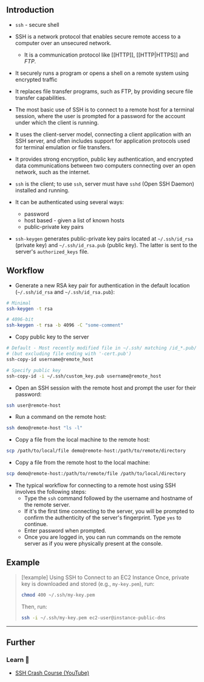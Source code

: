 ## Introduction

- `ssh` - secure shell
- SSH is a network protocol that enables secure remote access to a computer over an unsecured network.
    - It is a communication protocol like [[HTTP]], [[HTTP|HTTPS]] and _FTP_.
- It securely runs a program or opens a shell on a remote system using encrypted traffic
- It replaces file transfer programs, such as FTP, by providing secure file transfer capabilities.
- The most basic use of SSH is to connect to a remote host for a terminal session, where the user is prompted for a password for the account under which the client is running.
- It uses the client-server model, connecting a client application with an SSH server, and often includes support for application protocols used for terminal emulation or file transfers.
- It provides strong encryption, public key authentication, and encrypted data communications between two computers connecting over an open network, such as the internet.

- `ssh` is the client; to use `ssh`, server must have `sshd` (Open SSH Daemon) installed and running.
- It can be authenticated using several ways:
    - password
    - host based - given a list of known hosts
    - public-private key pairs
- `ssh-keygen` generates public-private key pairs located at `~/.ssh/id_rsa` (private key) and `~/.ssh/id_rsa.pub` (public key). The latter is sent to the server's `authorized_keys` file.

## Workflow

- Generate a new RSA key pair for authentication in the default location (`~/.ssh/id_rsa` and `~/.ssh/id_rsa.pub`):

```bash
# Minimal
ssh-keygen -t rsa

# 4096-bit
ssh-keygen -t rsa -b 4096 -C "some-comment"
```

- Copy public key to the server

```bash
# Default - Most recently modified file in ~/.ssh/ matching /id_*.pub/ 
# (but excluding file ending with '-cert.pub')
ssh-copy-id username@remote_host

# Specify public key
ssh-copy-id -i ~/.ssh/custom_key.pub username@remote_host
```

- Open an SSH session with the remote host and prompt the user for their password:

```bash
ssh user@remote-host
```

- Run a command on the remote host:

```bash
ssh demo@remote-host "ls -l"
```

- Copy a file from the local machine to the remote host:

```bash
scp /path/to/local/file demo@remote-host:/path/to/remote/directory
```

- Copy a file from the remote host to the local machine:

```bash
scp demo@remote-host:/path/to/remote/file /path/to/local/directory
```

- The typical workflow for connecting to a remote host using SSH involves the following steps:
    - Type the `ssh` command followed by the username and hostname of the remote server.
    - If it's the first time connecting to the server, you will be prompted to confirm the authenticity of the server's fingerprint. Type `yes` to continue.
    - Enter password when prompted.
    - Once you are logged in, you can run commands on the remote server as if you were physically present at the console.

## Example

> [!example] Using SSH to Connect to an EC2 Instance
> Once, private key is downloaded and stored (e.g., `my-key.pem`), run:
> ```bash
> chmod 400 ~/.ssh/my-key.pem
> ```
> 
> Then, run:
> ```bash
> ssh -i ~/.ssh/my-key.pem ec2-user@instance-public-dns
> ```

---

## Further

### Learn 🧠

- [SSH Crash Course (YouTube)](https://www.youtube.com/watch?v=hQWRp-FdTpc)